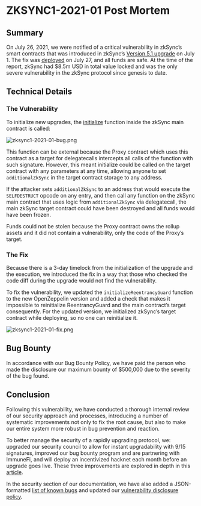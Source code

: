 # ZKSYNC1-2021-01 Post Mortem

## Summary

On July 26, 2021, we were notified of a critical vulnerability in zkSync’s smart contracts that was introduced in
zkSync’s [Version 5.1 upgrade](https://github.com/matter-labs/zksync/blob/master/changelog/contracts.md#2021-05-31) on July 1. The fix
was [deployed](https://github.com/matter-labs/zksync/blob/master/changelog/contracts.md#2021-07-27) on July 27, and all funds are safe. At the time of the report, zkSync had $8.5m
USD in total value locked and was the only severe vulnerability in the zkSync protocol since genesis to date.

## Technical Details

### The Vulnerability

To initialize new upgrades, the [initialize](https://github.com/matter-labs/zksync/blob/153449487a04a32e1412926c9f5bd443760a659e/contracts/contracts/ZkSync.sol#L129) function
inside the zkSync main contract is called:

![zksync1-2021-01-bug.png](https://zksync.io/zksync1-2021-01-bug.png)

This function can be external because the Proxy contract which uses this contract as a target for delegatecalls intercepts all calls of the function with such signature. However,
this meant initialize could be called on the target contract with any parameters at any time, allowing anyone to set `additionalZkSync` in the target contract storage to any
address.

If the attacker sets `additionalZkSync` to an address that would execute the `SELFDESTRUCT` opcode on any entry, and then call any function on the zkSync main contract that uses
logic from `additionalZkSync` via delegatecall, the main zkSync target contract could have been destroyed and all funds would have been frozen.

Funds could not be stolen because the Proxy contract owns the rollup assets and it did not contain a vulnerability, only the code of the Proxy’s target.

### The Fix

Because there is a 3-day timelock from the initialization of the upgrade and the execution, we introduced the fix in a way that those who checked the code diff during the upgrade
would not find the vulnerability.

To fix the vulnerability, we updated the `initializeReentrancyGuard` function to the new OpenZeppelin version and added a check that makes it impossible to reinitialize
ReentrancyGuard and the main contract’s target consequently. For the updated version, we initialized zkSync’s target contract while deploying, so no one can reinitialize it.

![zksync1-2021-01-fix.png](https://zksync.io/zksync1-2021-01-fix.png)

## Bug Bounty

In accordance with our Bug Bounty Policy, we have paid the person who made the disclosure our maximum bounty of $500,000 due to the severity of the bug found.

## Conclusion

Following this vulnerability, we have conducted a thorough internal review of our security approach and processes, introducing a number of systematic improvements not only to fix
the root cause, but also to make our entire system more robust in bug prevention and reaction.

To better manage the security of a rapidly upgrading protocol, we:
upgraded our security council to allow for instant upgradability with 9/15 signatures, improved our bug bounty program and are partnering with ImmuneFi, and will deploy an
incentivized hacknet each month before an upgrade goes live. These three improvements are explored in depth in
this [article](https://medium.com/@matterlabs/upgradability3-934db4433b0c).

In the security section of our documentation, we have also added a JSON-formatted [list of known bugs](https://zksync.io/dev/security/bugs.html) and updated
our [vulnerability disclosure policy](https://zksync.io/dev/security/disclosure.html).
